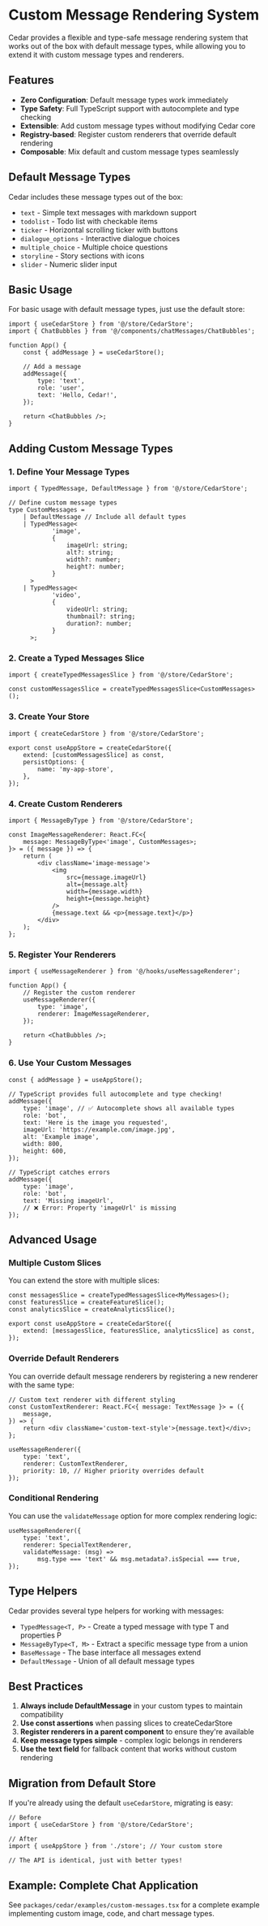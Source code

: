 # Custom Message Rendering System

Cedar provides a flexible and type-safe message rendering system that works out of the box with default message types, while allowing you to extend it with custom message types and renderers.

## Features

- **Zero Configuration**: Default message types work immediately
- **Type Safety**: Full TypeScript support with autocomplete and type checking
- **Extensible**: Add custom message types without modifying Cedar core
- **Registry-based**: Register custom renderers that override default rendering
- **Composable**: Mix default and custom message types seamlessly

## Default Message Types

Cedar includes these message types out of the box:

- `text` - Simple text messages with markdown support
- `todolist` - Todo list with checkable items
- `ticker` - Horizontal scrolling ticker with buttons
- `dialogue_options` - Interactive dialogue choices
- `multiple_choice` - Multiple choice questions
- `storyline` - Story sections with icons
- `slider` - Numeric slider input

## Basic Usage

For basic usage with default message types, just use the default store:

```tsx
import { useCedarStore } from '@/store/CedarStore';
import { ChatBubbles } from '@/components/chatMessages/ChatBubbles';

function App() {
	const { addMessage } = useCedarStore();

	// Add a message
	addMessage({
		type: 'text',
		role: 'user',
		text: 'Hello, Cedar!',
	});

	return <ChatBubbles />;
}
```

## Adding Custom Message Types

### 1. Define Your Message Types

```tsx
import { TypedMessage, DefaultMessage } from '@/store/CedarStore';

// Define custom message types
type CustomMessages =
	| DefaultMessage // Include all default types
	| TypedMessage<
			'image',
			{
				imageUrl: string;
				alt?: string;
				width?: number;
				height?: number;
			}
	  >
	| TypedMessage<
			'video',
			{
				videoUrl: string;
				thumbnail?: string;
				duration?: number;
			}
	  >;
```

### 2. Create a Typed Messages Slice

```tsx
import { createTypedMessagesSlice } from '@/store/CedarStore';

const customMessagesSlice = createTypedMessagesSlice<CustomMessages>();
```

### 3. Create Your Store

```tsx
import { createCedarStore } from '@/store/CedarStore';

export const useAppStore = createCedarStore({
	extend: [customMessagesSlice] as const,
	persistOptions: {
		name: 'my-app-store',
	},
});
```

### 4. Create Custom Renderers

```tsx
import { MessageByType } from '@/store/CedarStore';

const ImageMessageRenderer: React.FC<{
	message: MessageByType<'image', CustomMessages>;
}> = ({ message }) => {
	return (
		<div className='image-message'>
			<img
				src={message.imageUrl}
				alt={message.alt}
				width={message.width}
				height={message.height}
			/>
			{message.text && <p>{message.text}</p>}
		</div>
	);
};
```

### 5. Register Your Renderers

```tsx
import { useMessageRenderer } from '@/hooks/useMessageRenderer';

function App() {
	// Register the custom renderer
	useMessageRenderer({
		type: 'image',
		renderer: ImageMessageRenderer,
	});

	return <ChatBubbles />;
}
```

### 6. Use Your Custom Messages

```tsx
const { addMessage } = useAppStore();

// TypeScript provides full autocomplete and type checking!
addMessage({
	type: 'image', // ✅ Autocomplete shows all available types
	role: 'bot',
	text: 'Here is the image you requested',
	imageUrl: 'https://example.com/image.jpg',
	alt: 'Example image',
	width: 800,
	height: 600,
});

// TypeScript catches errors
addMessage({
	type: 'image',
	role: 'bot',
	text: 'Missing imageUrl',
	// ❌ Error: Property 'imageUrl' is missing
});
```

## Advanced Usage

### Multiple Custom Slices

You can extend the store with multiple slices:

```tsx
const messagesSlice = createTypedMessagesSlice<MyMessages>();
const featuresSlice = createFeatureSlice();
const analyticsSlice = createAnalyticsSlice();

export const useAppStore = createCedarStore({
	extend: [messagesSlice, featuresSlice, analyticsSlice] as const,
});
```

### Override Default Renderers

You can override default message renderers by registering a new renderer with the same type:

```tsx
// Custom text renderer with different styling
const CustomTextRenderer: React.FC<{ message: TextMessage }> = ({
	message,
}) => {
	return <div className='custom-text-style'>{message.text}</div>;
};

useMessageRenderer({
	type: 'text',
	renderer: CustomTextRenderer,
	priority: 10, // Higher priority overrides default
});
```

### Conditional Rendering

You can use the `validateMessage` option for more complex rendering logic:

```tsx
useMessageRenderer({
	type: 'text',
	renderer: SpecialTextRenderer,
	validateMessage: (msg) =>
		msg.type === 'text' && msg.metadata?.isSpecial === true,
});
```

## Type Helpers

Cedar provides several type helpers for working with messages:

- `TypedMessage<T, P>` - Create a typed message with type T and properties P
- `MessageByType<T, M>` - Extract a specific message type from a union
- `BaseMessage` - The base interface all messages extend
- `DefaultMessage` - Union of all default message types

## Best Practices

1. **Always include DefaultMessage** in your custom types to maintain compatibility
2. **Use const assertions** when passing slices to createCedarStore
3. **Register renderers in a parent component** to ensure they're available
4. **Keep message types simple** - complex logic belongs in renderers
5. **Use the text field** for fallback content that works without custom rendering

## Migration from Default Store

If you're already using the default `useCedarStore`, migrating is easy:

```tsx
// Before
import { useCedarStore } from '@/store/CedarStore';

// After
import { useAppStore } from './store'; // Your custom store

// The API is identical, just with better types!
```

## Example: Complete Chat Application

See `packages/cedar/examples/custom-messages.tsx` for a complete example implementing custom image, code, and chart message types.
